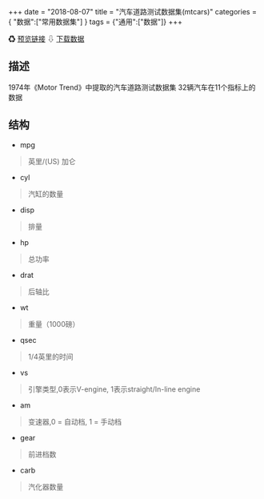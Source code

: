 +++
date = "2018-08-07"
title = "汽车道路测试数据集(mtcars)"
categories = { "数据":["常用数据集"] }
tags = {"通用":["数据"]}
+++

&#9851;&nbsp;[预览链接](/data/mtcars)
&#8681;&nbsp;[下载数据](/download/mtcars)

## 描述
1974年《Motor Trend》中提取的汽车道路测试数据集
32辆汽车在11个指标上的数据

## 结构

 - mpg
 >英里/(US) 加仑
 - cyl
 >汽缸的数量
 - disp
 >排量
 - hp
 >总功率
 - drat
 >后轴比
 - wt
 >重量（1000磅）
 - qsec
 >1/4英里的时间
 - vs
 >引擎类型,0表示V-engine, 1表示straight/In-line engine
 - am
 >变速器,0 = 自动档, 1 = 手动档
 - gear
 >前进档数
 - carb
 >汽化器数量
 